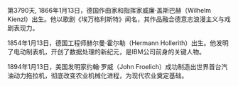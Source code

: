 第3790天, 1866年1月13日，德国作曲家和指挥家威廉·盖斯巴赫（Wilhelm Kienzl）出生。他以歌剧《埃万格利斯特》闻名，其作品融合德意志浪漫主义与戏剧表现力。

1854年1月13日，德国工程师赫尔曼·霍尔勒（Hermann Hollerith）出生。他发明了电动制表机，开创了数据处理的新纪元，是IBM公司前身的关键人物。

1894年1月13日，美国发明家约翰·罗威（John Froelich）成功制造出世界首台汽油动力拖拉机，彻底改变农业机械化进程，为现代农业奠定基础。